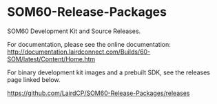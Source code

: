 # SOM60-Release-Packages
SOM60 Development Kit and Source Releases.  

For documentation, please see the online documentation:
http://documentation.lairdconnect.com/Builds/60-SOM/latest/Content/Home.htm 

For binary development kit images and a prebuilt SDK, see the releases page linked below.

<https://github.com/LairdCP/SOM60-Release-Packages/releases>
